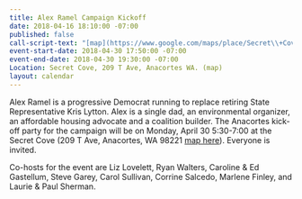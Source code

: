 ```yaml
---
title: Alex Ramel Campaign Kickoff
date: 2018-04-16 18:10:00 -07:00
published: false
call-script-text: "[map](https://www.google.com/maps/place/Secret\\+Cove/@48.520793,-122.6080777,17z/data=!3m1!4b1!4m5!3m4!1s0x5485775f7d13ea71:0xcaaf5fc8f91ccf77!8m2!3d48.520793!4d-122.605889?hl=en)"
event-start-date: 2018-04-30 17:50:00 -07:00
event-end-date: 2018-04-30 19:30:00 -07:00
Location: Secret Cove, 209 T Ave, Anacortes WA. (map)
layout: calendar
---
```


Alex Ramel is a progressive Democrat running to replace retiring State Representative Kris Lytton. Alex is a single dad, an environmental organizer, an affordable housing advocate and a coalition builder. The Anacortes kick-off party for the campaign will be on Monday, April 30 5:30-7:00 at the Secret Cove (209 T Ave, Anacortes, WA 98221 [map here](https://www.google.com/maps/place/Secret\+Cove/@48.520793,-122.6080777,17z/data=!3m1!4b1!4m5!3m4!1s0x5485775f7d13ea71:0xcaaf5fc8f91ccf77!8m2!3d48.520793!4d-122.605889?hl=en)). Everyone is invited.

Co-hosts for the event are Liz Lovelett, Ryan Walters, Caroline & Ed Gastellum, Steve Garey, Carol Sullivan, Corrine Salcedo, Marlene Finley, and Laurie & Paul Sherman.